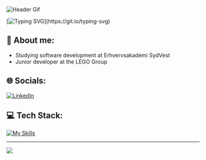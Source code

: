 ![Header Gif](https://user-images.githubusercontent.com/74038190/225813708-98b745f2-7d22-48cf-9150-083f1b00d6c9.gif)

[![Typing SVG](https://readme-typing-svg.demolab.com?font=Fira+Code&duration=4000&color=5938F7&multiline=true&repeat=false&width=435&height=75&lines=Student+of+software+development...;and+an+aspiring+full+stack+developer.)](https://git.io/typing-svg)

## :wave: About me:
- Studying software development at Erhvervsakademi SydVest
- Junior developer at the LEGO Group

## 🌐 Socials:
[![LinkedIn](https://img.shields.io/badge/linkedin-%230077B5.svg?style=for-the-badge&logo=linkedin&logoColor=white)](https://www.linkedin.com/in/ilasova/) 

## 💻 Tech Stack:
[![My Skills](https://skillicons.dev/icons?i=cs,dotnet,bootstrap,html,ts,docker,java,spring,postgres,react,angular,tailwind,flutter,dart,py,rabbitmq,spring)](https://skillicons.dev)

---
[![](https://visitcount.itsvg.in/api?id=juuwel&icon=3&color=12)](https://visitcount.itsvg.in)

<!-- ![Streak](https://github-readme-streak-stats.herokuapp.com/?user=juuwel&theme=dark&hide_border=false)<br/> -->
<!-- ![Stats](https://github-readme-stats-sigma-five.vercel.app/api?username=juuwel&theme=dark&hide_border=false&include_all_commits=true&count_private=true) -->
